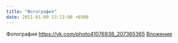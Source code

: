 ```yaml
---
title: "Фотография"
date: 2011-01-09 13:13:00 +0300
---
```


Фотография
<a class="vk-attach" href="https://vk.com/photo41076938_207365365">https://vk.com/photo41076938_207365365</a>
<a class="vk-attach" href="https://vk.com/photo41076938_207365365">Вложение</a>
